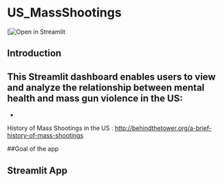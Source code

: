 # US_MassShootings

[![Open in Streamlit]()

## Introduction
This Streamlit dashboard enables users to view and analyze the relationship between mental health and mass gun violence in the US:
- 
- 



History of Mass Shootings in the US : http://behindthetower.org/a-brief-history-of-mass-shootings 

##Goal of the app 



## Streamlit App
